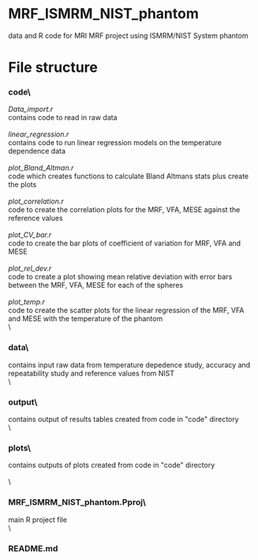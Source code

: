 # MRF_ISMRM_NIST_phantom
data and R code for MRI MRF project using ISMRM/NIST System phantom

# File structure

### code\
*Data_import.r*\
contains code to read in raw data\
\
*linear_regression.r*\
contains code to run linear regression models on the temperature dependence data\
\
*plot_Bland_Altman.r*\
code which creates functions to calculate Bland Altmans stats plus create the plots\
\
*plot_correlation.r*\
code to create the correlation plots for the MRF, VFA, MESE against the reference values\
\
*plot_CV_bar.r*\
code to create the bar plots of coefficient of variation for MRF, VFA and MESE\
\
*plot_rel_dev.r*\
code to create a plot showing mean relative deviation with error bars between the MRF, VFA, MESE for each of the spheres\
\
*plot_temp.r*\
code to create the scatter plots for the linear regression of the MRF, VFA and MESE with the temperature of the phantom\
\

### data\
contains input raw data from temperature depedence study, accuracy and repeatability study and reference values from NIST\
\

### output\
contains output of results tables created from code in "code" directory\
\

### plots\
contains outputs of plots created from code in "code" directory\
\
\

### MRF_ISMRM_NIST_phantom.Pproj\
main R project file\
\

### README.md
